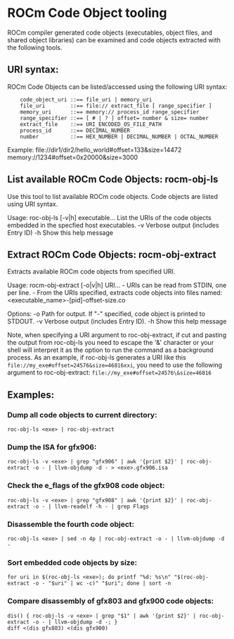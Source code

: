 # ROCm Code Object tooling

ROCm compiler generated code objects (executables, object files, and shared object libraries) can be examined and code objects extracted with the following tools.

## URI syntax:

  ROCm Code Objects can be listed/accessed using the following URI syntax:
```
	code_object_uri ::== file_uri | memory_uri
	file_uri        ::== file:// extract_file [ range_specifier ]
	memory_uri      ::== memory:// process_id range_specifier
	range_specifier ::== [ # | ? ] offset= number & size= number
	extract_file    ::== URI_ENCODED_OS_FILE_PATH
	process_id      ::== DECIMAL_NUMBER
	number          ::== HEX_NUMBER | DECIMAL_NUMBER | OCTAL_NUMBER
```
  Example: file://dir1/dir2/hello_world#offset=133&size=14472
           memory://1234#offset=0x20000&size=3000


## List available ROCm Code Objects: rocm-obj-ls

  Use this tool to list available ROCm code objects.  Code objects are listed using URI syntax.

  Usage: roc-obj-ls [-v|h] executable...
  List the URIs of the code objects embedded in the specfied host executables.
    -v Verbose output (includes Entry ID)
    -h Show this help message


## Extract ROCm Code Objects: rocm-obj-extract

  Extracts available ROCm code objects from specified URI.

  Usage: rocm-obj-extract [-o|v|h] URI...
    - URIs can be read from STDIN, one per line.
    - From the URIs specified, extracts code objects into files named: <executable_name>-[pid<number>]-offset<number>-size<number>.co

  Options:
    -o <path> Path for output. If "-" specified, code object is printed to STDOUT.
    -v        Verbose output (includes Entry ID).
    -h        Show this help message

  Note, when specifying a URI argument to roc-obj-extract, if cut and pasting the output from roc-obj-ls you need to escape the '&' character or your shell will interpret it as the option to run the command as a background process.
  As an example, if roc-obj-ls generates a URI like this ```file://my_exe#offset=24576&size=46816xxi```, you need to use the following argument to roc-obj-extract: ```file://my_exe#offset=24576\&size=46816```

## Examples:

### Dump all code objects to current directory:
    roc-obj-ls <exe> | roc-obj-extract

### Dump the ISA for gfx906:
    roc-obj-ls -v <exe> | grep "gfx906" | awk '{print $2}' | roc-obj-extract -o - | llvm-objdump -d - > <exe>.gfx906.isa

### Check the e_flags of the gfx908 code object:
    roc-obj-ls -v <exe> | grep "gfx908" | awk '{print $2}' | roc-obj-extract -o - | llvm-readelf -h - | grep Flags

### Disassemble the fourth code object:
    roc-obj-ls <exe> | sed -n 4p | roc-obj-extract -o - | llvm-objdump -d -

### Sort embedded code objects by size:
    for uri in $(roc-obj-ls <exe>); do printf "%d: %s\n" "$(roc-obj-extract -o - "$uri" | wc -c)" "$uri"; done | sort -n

### Compare disassembly of gfx803 and gfx900 code objects:
    dis() { roc-obj-ls -v <exe> | grep "$1" | awk '{print $2}' | roc-obj-extract -o - | llvm-objdump -d -; }
    diff <(dis gfx803) <(dis gfx900)

